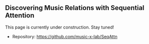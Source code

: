 ## Discovering Music Relations with Sequential Attention

This page is currently under construction. Stay tuned!

* Repository: https://github.com/music-x-lab/SeqAttn
